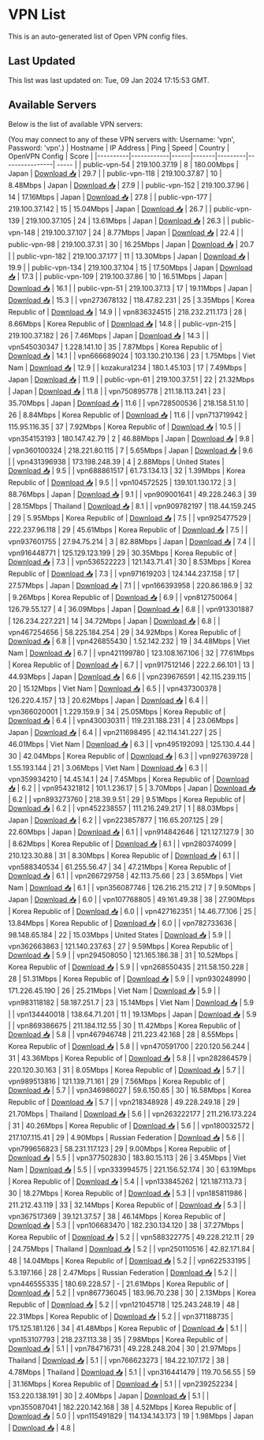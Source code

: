 # VPN List

This is an auto-generated list of Open VPN config files.

## Last Updated

This list was last updated on: Tue, 09 Jan 2024 17:15:53 GMT.

## Available Servers

Below is the list of available VPN servers:

(You may connect to any of these VPN servers with: Username: 'vpn', Password: 'vpn'.)
| Hostname | IP Address | Ping | Speed | Country | OpenVPN Config | Score |
|----------|------------|------|-------|---------|----------------| ----- |
| public-vpn-54 | 219.100.37.19 | 8 | 180.00Mbps | Japan | [Download 📥](./configs/server_0_JP.ovpn) | 29.7 |
| public-vpn-118 | 219.100.37.87 | 10 | 8.48Mbps | Japan | [Download 📥](./configs/server_1_JP.ovpn) | 27.9 |
| public-vpn-152 | 219.100.37.96 | 14 | 17.16Mbps | Japan | [Download 📥](./configs/server_2_JP.ovpn) | 27.8 |
| public-vpn-177 | 219.100.37.142 | 15 | 15.04Mbps | Japan | [Download 📥](./configs/server_3_JP.ovpn) | 26.7 |
| public-vpn-139 | 219.100.37.105 | 24 | 13.61Mbps | Japan | [Download 📥](./configs/server_4_JP.ovpn) | 26.3 |
| public-vpn-148 | 219.100.37.107 | 24 | 8.77Mbps | Japan | [Download 📥](./configs/server_5_JP.ovpn) | 22.4 |
| public-vpn-98 | 219.100.37.31 | 30 | 16.25Mbps | Japan | [Download 📥](./configs/server_6_JP.ovpn) | 20.7 |
| public-vpn-182 | 219.100.37.177 | 11 | 13.30Mbps | Japan | [Download 📥](./configs/server_7_JP.ovpn) | 19.9 |
| public-vpn-134 | 219.100.37.104 | 15 | 17.50Mbps | Japan | [Download 📥](./configs/server_8_JP.ovpn) | 17.3 |
| public-vpn-109 | 219.100.37.86 | 10 | 16.51Mbps | Japan | [Download 📥](./configs/server_9_JP.ovpn) | 16.1 |
| public-vpn-51 | 219.100.37.13 | 17 | 19.11Mbps | Japan | [Download 📥](./configs/server_10_JP.ovpn) | 15.3 |
| vpn273678132 | 118.47.82.231 | 25 | 3.35Mbps | Korea Republic of | [Download 📥](./configs/server_11_KR.ovpn) | 14.9 |
| vpn836324515 | 218.232.211.173 | 28 | 8.66Mbps | Korea Republic of | [Download 📥](./configs/server_12_KR.ovpn) | 14.8 |
| public-vpn-215 | 219.100.37.182 | 26 | 7.46Mbps | Japan | [Download 📥](./configs/server_13_JP.ovpn) | 14.3 |
| vpn545030347 | 1.228.141.10 | 35 | 7.87Mbps | Korea Republic of | [Download 📥](./configs/server_14_KR.ovpn) | 14.1 |
| vpn666689024 | 103.130.210.136 | 23 | 1.75Mbps | Viet Nam | [Download 📥](./configs/server_15_VN.ovpn) | 12.9 |
| kozakura1234 | 180.1.45.103 | 17 | 7.49Mbps | Japan | [Download 📥](./configs/server_16_JP.ovpn) | 11.9 |
| public-vpn-61 | 219.100.37.51 | 22 | 21.32Mbps | Japan | [Download 📥](./configs/server_17_JP.ovpn) | 11.8 |
| vpn750895778 | 211.18.113.241 | 23 | 35.70Mbps | Japan | [Download 📥](./configs/server_18_JP.ovpn) | 11.6 |
| vpn728500536 | 218.158.51.10 | 26 | 8.84Mbps | Korea Republic of | [Download 📥](./configs/server_19_KR.ovpn) | 11.6 |
| vpn713719942 | 115.95.116.35 | 37 | 7.92Mbps | Korea Republic of | [Download 📥](./configs/server_20_KR.ovpn) | 10.5 |
| vpn354153193 | 180.147.42.79 | 2 | 46.88Mbps | Japan | [Download 📥](./configs/server_21_JP.ovpn) | 9.8 |
| vpn360100324 | 218.221.80.115 | 7 | 5.65Mbps | Japan | [Download 📥](./configs/server_22_JP.ovpn) | 9.6 |
| vpn431396938 | 173.198.248.39 | 4 | 2.88Mbps | United States | [Download 📥](./configs/server_23_US.ovpn) | 9.5 |
| vpn688861517 | 61.73.134.13 | 32 | 1.39Mbps | Korea Republic of | [Download 📥](./configs/server_24_KR.ovpn) | 9.5 |
| vpn104572525 | 139.101.130.172 | 3 | 88.76Mbps | Japan | [Download 📥](./configs/server_25_JP.ovpn) | 9.1 |
| vpn909001641 | 49.228.246.3 | 39 | 28.15Mbps | Thailand | [Download 📥](./configs/server_26_TH.ovpn) | 8.1 |
| vpn909782197 | 118.44.159.245 | 29 | 5.95Mbps | Korea Republic of | [Download 📥](./configs/server_27_KR.ovpn) | 7.5 |
| vpn925477529 | 222.237.96.118 | 29 | 45.61Mbps | Korea Republic of | [Download 📥](./configs/server_28_KR.ovpn) | 7.5 |
| vpn937601755 | 27.94.75.214 | 3 | 82.88Mbps | Japan | [Download 📥](./configs/server_29_JP.ovpn) | 7.4 |
| vpn916448771 | 125.129.123.199 | 29 | 30.35Mbps | Korea Republic of | [Download 📥](./configs/server_30_KR.ovpn) | 7.3 |
| vpn536522223 | 121.143.71.41 | 30 | 8.53Mbps | Korea Republic of | [Download 📥](./configs/server_31_KR.ovpn) | 7.3 |
| vpn971619203 | 124.144.237.158 | 17 | 27.57Mbps | Japan | [Download 📥](./configs/server_32_JP.ovpn) | 7.1 |
| vpn166393958 | 220.86.186.9 | 32 | 9.26Mbps | Korea Republic of | [Download 📥](./configs/server_33_KR.ovpn) | 6.9 |
| vpn812750064 | 126.79.55.127 | 4 | 36.09Mbps | Japan | [Download 📥](./configs/server_34_JP.ovpn) | 6.8 |
| vpn913301887 | 126.234.227.221 | 14 | 34.72Mbps | Japan | [Download 📥](./configs/server_35_JP.ovpn) | 6.8 |
| vpn467254656 | 58.225.184.254 | 29 | 34.92Mbps | Korea Republic of | [Download 📥](./configs/server_36_KR.ovpn) | 6.8 |
| vpn426855430 | 1.52.142.232 | 19 | 34.48Mbps | Viet Nam | [Download 📥](./configs/server_37_VN.ovpn) | 6.7 |
| vpn421199780 | 123.108.167.106 | 32 | 77.61Mbps | Korea Republic of | [Download 📥](./configs/server_38_KR.ovpn) | 6.7 |
| vpn917512146 | 222.2.66.101 | 13 | 44.93Mbps | Japan | [Download 📥](./configs/server_39_JP.ovpn) | 6.6 |
| vpn239676591 | 42.115.239.115 | 20 | 15.12Mbps | Viet Nam | [Download 📥](./configs/server_40_VN.ovpn) | 6.5 |
| vpn437300378 | 126.220.4.157 | 13 | 20.62Mbps | Japan | [Download 📥](./configs/server_41_JP.ovpn) | 6.4 |
| vpn366020001 | 1.229.159.9 | 34 | 25.05Mbps | Korea Republic of | [Download 📥](./configs/server_42_KR.ovpn) | 6.4 |
| vpn430030311 | 119.231.188.231 | 4 | 23.06Mbps | Japan | [Download 📥](./configs/server_43_JP.ovpn) | 6.4 |
| vpn211698495 | 42.114.141.227 | 25 | 46.01Mbps | Viet Nam | [Download 📥](./configs/server_44_VN.ovpn) | 6.3 |
| vpn495192093 | 125.130.4.44 | 30 | 42.04Mbps | Korea Republic of | [Download 📥](./configs/server_45_KR.ovpn) | 6.3 |
| vpn927639728 | 1.55.193.144 | 21 | 3.06Mbps | Viet Nam | [Download 📥](./configs/server_46_VN.ovpn) | 6.3 |
| vpn359934210 | 14.45.14.1 | 24 | 7.45Mbps | Korea Republic of | [Download 📥](./configs/server_47_KR.ovpn) | 6.2 |
| vpn954321812 | 101.1.236.17 | 5 | 3.70Mbps | Japan | [Download 📥](./configs/server_48_JP.ovpn) | 6.2 |
| vpn893273760 | 218.39.9.51 | 29 | 9.51Mbps | Korea Republic of | [Download 📥](./configs/server_49_KR.ovpn) | 6.2 |
| vpn452238557 | 111.216.249.217 | 1 | 88.03Mbps | Japan | [Download 📥](./configs/server_50_JP.ovpn) | 6.2 |
| vpn223857877 | 116.65.207.125 | 29 | 22.60Mbps | Japan | [Download 📥](./configs/server_51_JP.ovpn) | 6.1 |
| vpn914842646 | 121.127.127.9 | 30 | 8.62Mbps | Korea Republic of | [Download 📥](./configs/server_52_KR.ovpn) | 6.1 |
| vpn280374099 | 210.123.30.88 | 31 | 8.30Mbps | Korea Republic of | [Download 📥](./configs/server_53_KR.ovpn) | 6.1 |
| vpn588340534 | 61.255.56.47 | 34 | 47.21Mbps | Korea Republic of | [Download 📥](./configs/server_54_KR.ovpn) | 6.1 |
| vpn266729758 | 42.113.75.66 | 23 | 3.65Mbps | Viet Nam | [Download 📥](./configs/server_55_VN.ovpn) | 6.1 |
| vpn356087746 | 126.216.215.212 | 7 | 9.50Mbps | Japan | [Download 📥](./configs/server_56_JP.ovpn) | 6.0 |
| vpn107768805 | 49.161.49.38 | 38 | 27.90Mbps | Korea Republic of | [Download 📥](./configs/server_57_KR.ovpn) | 6.0 |
| vpn427162351 | 14.46.77.106 | 25 | 13.84Mbps | Korea Republic of | [Download 📥](./configs/server_58_KR.ovpn) | 6.0 |
| vpn782733636 | 98.148.65.184 | 22 | 15.03Mbps | United States | [Download 📥](./configs/server_59_US.ovpn) | 5.9 |
| vpn362663863 | 121.140.237.63 | 27 | 9.59Mbps | Korea Republic of | [Download 📥](./configs/server_60_KR.ovpn) | 5.9 |
| vpn294508050 | 121.165.186.38 | 31 | 10.52Mbps | Korea Republic of | [Download 📥](./configs/server_61_KR.ovpn) | 5.9 |
| vpn268550435 | 211.58.150.228 | 28 | 51.31Mbps | Korea Republic of | [Download 📥](./configs/server_62_KR.ovpn) | 5.9 |
| vpn930248990 | 171.226.45.190 | 26 | 25.21Mbps | Viet Nam | [Download 📥](./configs/server_63_VN.ovpn) | 5.9 |
| vpn983118182 | 58.187.251.7 | 23 | 15.14Mbps | Viet Nam | [Download 📥](./configs/server_64_VN.ovpn) | 5.9 |
| vpn134440018 | 138.64.71.201 | 11 | 19.13Mbps | Japan | [Download 📥](./configs/server_65_JP.ovpn) | 5.9 |
| vpn869386675 | 211.184.112.55 | 30 | 11.42Mbps | Korea Republic of | [Download 📥](./configs/server_66_KR.ovpn) | 5.8 |
| vpn467946748 | 211.223.42.168 | 28 | 8.55Mbps | Korea Republic of | [Download 📥](./configs/server_67_KR.ovpn) | 5.8 |
| vpn470591700 | 220.120.56.244 | 31 | 43.36Mbps | Korea Republic of | [Download 📥](./configs/server_68_KR.ovpn) | 5.8 |
| vpn282864579 | 220.120.30.163 | 31 | 8.05Mbps | Korea Republic of | [Download 📥](./configs/server_69_KR.ovpn) | 5.7 |
| vpn989513816 | 121.139.71.161 | 29 | 7.56Mbps | Korea Republic of | [Download 📥](./configs/server_70_KR.ovpn) | 5.7 |
| vpn346986027 | 59.6.150.65 | 30 | 16.58Mbps | Korea Republic of | [Download 📥](./configs/server_71_KR.ovpn) | 5.7 |
| vpn218348928 | 49.228.249.18 | 29 | 21.70Mbps | Thailand | [Download 📥](./configs/server_72_TH.ovpn) | 5.6 |
| vpn263222177 | 211.216.173.224 | 31 | 40.26Mbps | Korea Republic of | [Download 📥](./configs/server_73_KR.ovpn) | 5.6 |
| vpn180032572 | 217.107.115.41 | 29 | 4.90Mbps | Russian Federation | [Download 📥](./configs/server_74_RU.ovpn) | 5.6 |
| vpn799656823 | 58.231.117.123 | 29 | 9.00Mbps | Korea Republic of | [Download 📥](./configs/server_75_KR.ovpn) | 5.5 |
| vpn377502830 | 183.80.15.113 | 26 | 3.45Mbps | Viet Nam | [Download 📥](./configs/server_76_VN.ovpn) | 5.5 |
| vpn333994575 | 221.156.52.174 | 30 | 63.19Mbps | Korea Republic of | [Download 📥](./configs/server_77_KR.ovpn) | 5.4 |
| vpn133845262 | 121.187.113.73 | 30 | 18.27Mbps | Korea Republic of | [Download 📥](./configs/server_78_KR.ovpn) | 5.3 |
| vpn185811986 | 211.212.43.119 | 33 | 32.14Mbps | Korea Republic of | [Download 📥](./configs/server_79_KR.ovpn) | 5.3 |
| vpn367517369 | 39.121.37.57 | 38 | 46.14Mbps | Korea Republic of | [Download 📥](./configs/server_80_KR.ovpn) | 5.3 |
| vpn106683470 | 182.230.134.120 | 38 | 37.27Mbps | Korea Republic of | [Download 📥](./configs/server_81_KR.ovpn) | 5.2 |
| vpn588322775 | 49.228.212.11 | 29 | 24.75Mbps | Thailand | [Download 📥](./configs/server_82_TH.ovpn) | 5.2 |
| vpn250110516 | 42.82.171.84 | 48 | 14.04Mbps | Korea Republic of | [Download 📥](./configs/server_83_KR.ovpn) | 5.2 |
| vpn622533195 | 5.3.197.166 | 28 | 2.47Mbps | Russian Federation | [Download 📥](./configs/server_84_RU.ovpn) | 5.2 |
| vpn446555335 | 180.69.228.57 | - | 21.61Mbps | Korea Republic of | [Download 📥](./configs/server_85_KR.ovpn) | 5.2 |
| vpn867736045 | 183.96.70.238 | 30 | 2.13Mbps | Korea Republic of | [Download 📥](./configs/server_86_KR.ovpn) | 5.2 |
| vpn121045718 | 125.243.248.19 | 48 | 22.31Mbps | Korea Republic of | [Download 📥](./configs/server_87_KR.ovpn) | 5.2 |
| vpn371188735 | 175.125.181.126 | 34 | 41.48Mbps | Korea Republic of | [Download 📥](./configs/server_88_KR.ovpn) | 5.1 |
| vpn153107793 | 218.237.113.38 | 35 | 7.98Mbps | Korea Republic of | [Download 📥](./configs/server_89_KR.ovpn) | 5.1 |
| vpn784716731 | 49.228.248.204 | 30 | 21.97Mbps | Thailand | [Download 📥](./configs/server_90_TH.ovpn) | 5.1 |
| vpn766623273 | 184.22.107.172 | 38 | 4.78Mbps | Thailand | [Download 📥](./configs/server_91_TH.ovpn) | 5.1 |
| vpn316441479 | 119.70.56.55 | 59 | 31.16Mbps | Korea Republic of | [Download 📥](./configs/server_92_KR.ovpn) | 5.1 |
| vpn239252234 | 153.220.138.191 | 30 | 2.40Mbps | Japan | [Download 📥](./configs/server_93_JP.ovpn) | 5.1 |
| vpn355087041 | 182.220.142.168 | 38 | 4.52Mbps | Korea Republic of | [Download 📥](./configs/server_94_KR.ovpn) | 5.0 |
| vpn115491829 | 114.134.143.173 | 19 | 1.98Mbps | Japan | [Download 📥](./configs/server_95_JP.ovpn) | 4.8 |

